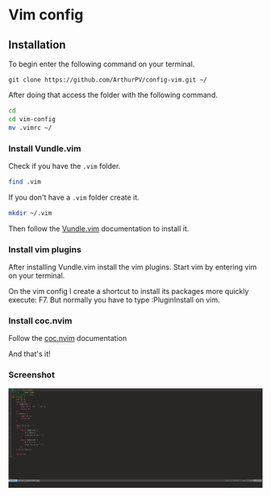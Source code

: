 # Vim config

## Installation 

To begin enter the following command on your terminal.

```
git clone https://github.com/ArthurPV/config-vim.git ~/
```

After doing that access the folder with the following command.
```bash
cd 
cd vim-config
mv .vimrc ~/
```
### Install Vundle.vim

Check if you have the ```.vim``` folder.
```bash
find .vim
```


If you don't have a ```.vim``` folder create it.
```bash
mkdir ~/.vim
```

Then follow the [Vundle.vim](https://github.com/VundleVim/Vundle.vim) documentation to install it.

### Install vim plugins

After installing Vundle.vim install the vim plugins. Start vim by entering vim on your terminal.

On the vim config I create a shortcut to install its packages more quickly execute: F7.
But normally you have to type :PluginInstall on vim.

### Install coc.nvim

Follow the [coc.nvim](https://github.com/neoclide/coc.nvim) documentation

And that's it!

### Screenshot

![screenshot vim](/Screenshot_2020-07-05_15-44-45.png)
